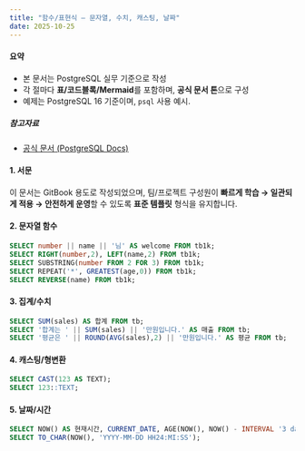 ```yaml
---
title: "함수/표현식 — 문자열, 수치, 캐스팅, 날짜"
date: 2025-10-25
---
```


#### 요약 

- 본 문서는 PostgreSQL 실무 기준으로 작성
- 각 절마다 **표/코드블록/Mermaid**를 포함하며, **공식 문서 톤**으로 구성
- 예제는 PostgreSQL 16 기준이며, `psql` 사용 예시.

##### 참고자료 

- [공식 문서 (PostgreSQL Docs)](https://www.postgresql.org/docs/current/)

#### 1. 서문

이 문서는 GitBook 용도로 작성되었으며, 팀/프로젝트 구성원이 **빠르게 학습 → 일관되게 적용 → 안전하게 운영**할 수 있도록
**표준 템플릿** 형식을 유지합니다.


#### 2. 문자열 함수

```sql
SELECT number || name || '님' AS welcome FROM tb1k;
SELECT RIGHT(number,2), LEFT(name,2) FROM tb1k;
SELECT SUBSTRING(number FROM 2 FOR 3) FROM tb1k;
SELECT REPEAT('*', GREATEST(age,0)) FROM tb1k;
SELECT REVERSE(name) FROM tb1k;
```

#### 3. 집계/수치

```sql
SELECT SUM(sales) AS 합계 FROM tb;
SELECT '합계는 ' || SUM(sales) || '만원입니다.' AS 매출 FROM tb;
SELECT '평균은 ' || ROUND(AVG(sales),2) || '만원입니다.' AS 평균 FROM tb;
```

#### 4. 캐스팅/형변환

```sql
SELECT CAST(123 AS TEXT);
SELECT 123::TEXT;
```

#### 5. 날짜/시간

```sql
SELECT NOW() AS 현재시간, CURRENT_DATE, AGE(NOW(), NOW() - INTERVAL '3 days');
SELECT TO_CHAR(NOW(), 'YYYY-MM-DD HH24:MI:SS');
```
